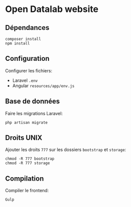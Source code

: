 # Open Datalab website

## Dépendances

```
composer install
npm install
```

## Configuration

Configurer les fichiers:
* Laravel `.env`
* Angular `resources/app/env.js`

## Base de données

Faire les migrations Laravel:
```
php artisan migrate
```

## Droits UNIX

Ajouter les droits `777` sur les dossiers `bootstrap` et `storage`:
```
chmod -R 777 bootstrap
chmod -R 777 storage
```

## Compilation

Compiler le frontend:
```
Gulp
```
